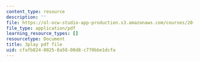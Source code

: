 ```yaml
---
content_type: resource
description: ''
file: https://ol-ocw-studio-app-production.s3.amazonaws.com/courses/20-219-becoming-the-next-bill-nye-writing-and-hosting-the-educational-show-january-iap-2015/cfafb82400258a5800d8c770bbe1dcfa_VHyCh1mDneE.pdf
file_type: application/pdf
learning_resource_types: []
resourcetype: Document
title: 3play pdf file
uid: cfafb824-0025-8a58-00d8-c770bbe1dcfa
---
```

